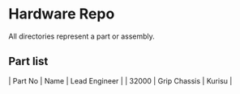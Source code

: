 # Hardware Repo

All directories represent a part or assembly.

## Part list

| Part No | Name | Lead Engineer |
| 32000 | Grip Chassis | Kurisu |
